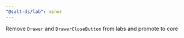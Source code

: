 ```yaml
---
"@salt-ds/lab": minor
---
```


Remove `Drawer` and `DrawerCloseButton` from labs and promote to core
